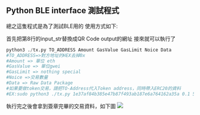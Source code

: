 ## Python BLE interface 測試程式

總之這隻程式是為了測試BLE用的
使用方式如下:

首先把第8行的input_str替換成QR Code output的網址
接來就可以執行了
``` python
python3 ./tx.py TO_ADDRESS Amount GasValue GasLimit Noice Data
#TO_ADDRESS=>對方地址的HEX去掉0x
#Amount => 單位 eth
#GasValue => 單位gwei
#GasLimit => nothing special
#Noice =>交易數量
#Data => Raw Data Package
#如果要做token交易，請把TO-Address代入Token address，同時帶入ERC20的資料
#EX:sudo python3 ./tx.py 1e37af84b385e47b87f493ab187e6a764162a35a 0.1 50 50000 17 00
```

執行完之後會拿到簽章完畢的交易資料，如下圖
![](https://i.imgur.com/vMfoSq0.png)

